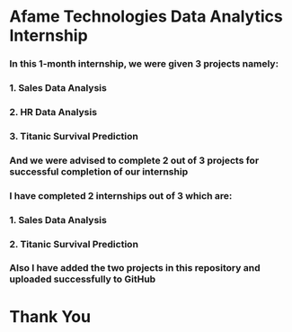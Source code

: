# Afame Technologies Data Analytics Internship

### In this 1-month internship, we were given 3 projects namely:
### 1. Sales Data Analysis
### 2. HR Data Analysis
### 3. Titanic Survival Prediction

### And we were advised to complete 2 out of 3 projects for successful completion of our internship

### I have completed 2 internships out of 3 which are:
### 1. Sales Data Analysis
### 2. Titanic Survival Prediction

### Also I have added the two projects in this repository and uploaded successfully to GitHub

# Thank You